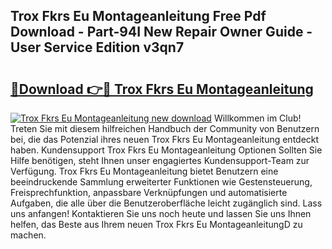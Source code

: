 ## Trox Fkrs Eu Montageanleitung Free Pdf Download - Part-94I New Repair Owner Guide - User Service Edition v3qn7

# <h2><a href="http://df7py9d.blite.top/?on=Trox+Fkrs+Eu+Montageanleitung">🔗Download 👉🔴 Trox Fkrs Eu Montageanleitung</a></h2>

[![Trox Fkrs Eu Montageanleitung new download](https://i.imgur.com/lujVjoI.png)](http://df7py9d.blite.top/?on=Trox+Fkrs+Eu+Montageanleitung)
Willkommen im Club! Treten Sie mit diesem hilfreichen Handbuch der Community von Benutzern bei, die das Potenzial ihres neuen Trox Fkrs Eu Montageanleitung entdeckt haben. Kundensupport Trox Fkrs Eu Montageanleitung Optionen Sollten Sie Hilfe benötigen, steht Ihnen unser engagiertes Kundensupport-Team zur Verfügung. Trox Fkrs Eu Montageanleitung bietet Benutzern eine beeindruckende Sammlung erweiterter Funktionen wie Gestensteuerung, Freisprechfunktion, anpassbare Verknüpfungen und automatisierte Aufgaben, die alle über die Benutzeroberfläche leicht zugänglich sind. Lass uns anfangen! Kontaktieren Sie uns noch heute und lassen Sie uns Ihnen helfen, das Beste aus Ihrem neuen Trox Fkrs Eu MontageanleitungD zu machen.
